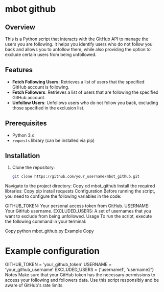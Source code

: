 # mbot github

## Overview
This is a Python script that interacts with the GitHub API to manage the users you are following. It helps you identify users who do not follow you back and allows you to unfollow them, while also providing the option to exclude certain users from being unfollowed.

## Features
- **Fetch Following Users**: Retrieves a list of users that the specified GitHub account is following.
- **Fetch Followers**: Retrieves a list of users that are following the specified GitHub account.
- **Unfollow Users**: Unfollows users who do not follow you back, excluding those specified in the exclusion list.

## Prerequisites
- Python 3.x
- `requests` library (can be installed via pip)

## Installation
1. Clone the repository:
   ```bash
   git clone https://github.com/your_username/mbot_github.git
Navigate to the project directory:
Copy
cd mbot_github
Install the required libraries:
Copy
pip install requests
Configuration
Before running the script, you need to configure the following variables in the code:

GITHUB_TOKEN: Your personal access token from GitHub.
USERNAME: Your GitHub username.
EXCLUDED_USERS: A set of usernames that you want to exclude from being unfollowed.
Usage
To run the script, execute the following command in your terminal:

Copy
python mbot_github.py
Example
Copy
# Example configuration
GITHUB_TOKEN = 'your_github_token'
USERNAME = 'your_github_username'
EXCLUDED_USERS = {'username1', 'username2'}
Notes
Make sure that your GitHub token has the necessary permissions to access your following and followers data.
Use this script responsibly and be aware of GitHub's rate limits.
